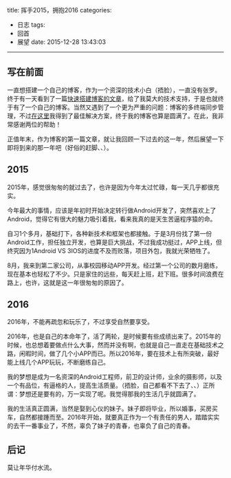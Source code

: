 title: 挥手2015，拥抱2016
categories:
  - 日志
tags:
  - 回首
  - 展望
date: 2015-12-28 13:43:03
---

## 写在前面
一直想搭建一个自己的博客，作为一个资深的技术小白（捂脸），一直没有张罗。终于有一天看到了一篇[快速搭建博客的文章](http://www.jianshu.com/p/99665608d295)，给了我莫大的技术支持，于是也就终于有了一个自己的博客。当然又遇到了一个更为严重的问题：博客的多终端同步管理，不过[在这里](http://chitanda.me/2015/06/18/hexo-sync-in-multiple-pc/)我得到了最佳解决方案，终于我的博客也算是圆满了。在此，我非常感谢两位的帮助！

正值年末，作为博客的第一篇文章，就让我回顾一下过去的这一年，然后展望一下即将到来的那一年吧（好俗的赶脚、、）。

<!-- more -->

## 2015
2015年，感觉很匆匆的就过去了，也许是因为今年太过忙碌，每一天几乎都很充实。

今年最大的事情，应该是年初时开始决定转行做Android开发了，突然喜欢上了Android，觉得它有很大的魅力吸引着我，看来我真的是天生苦逼程序猿的命。

自习1个多月，基础打下，各种新技术和框架也都接触。于是3月份找了第一份Android工作，担任独立开发，也算是巨大挑战，不过我成功挺过，APP上线，但终究因为1Android VS 3IOS的进度不及而败落，项目外包，我就光荣牺牲了。

8月，我来到第二家公司，从事校园移动APP开发。经过第一个公司的数月磨练，现在基本也轻松了不少。只是家住的远些，每天赶上班，赶下班。很多时间浪费在路上，也许，这就是这一年很匆匆的原因了。

## 2016
2016年，不能再疏忽和玩乐了，不过享受自然要享受。

2016年，也是自己的本命年了，活了两轮，是时候要有些成绩出来了。2015年的时候，也总想着要做点什么大事，然而并没有啊，也就是自己一直走在基础技术之路，闲暇时间，做了几个小APP而已。所以2016年，要在技术上有所突破，最好能上线几个APP玩玩，不断磨练自己。

我的梦想是成为一名资深的Android工程师，前卫的设计师，业余的摄影师，以及一个有品位，有逼格的人，提高生活质量。（捂脸，自己都看不下去了、、）正所谓：梦想还是要有的，万一实现了呢。我觉得那我的生活几乎就圆满了。

我的生活真正圆满，当然是娶到心仪的妹子。妹子即将毕业，所以婚事，买房买车，自然都接踵而至。2016年开始，就要真正作为一个有责任的男人，踏踏实实的去干一番事业了，不然，辜负了妹子的青春，也辜负了自己的青春。

## 后记
莫让年华付水流。